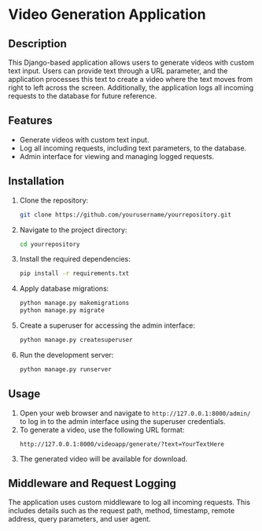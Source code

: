 # Video Generation Application

## Description

This Django-based application allows users to generate videos with custom text input. Users can provide text through a URL parameter, and the application processes this text to create a video where the text moves from right to left across the screen. Additionally, the application logs all incoming requests to the database for future reference.

## Features

- Generate videos with custom text input.
- Log all incoming requests, including text parameters, to the database.
- Admin interface for viewing and managing logged requests.

## Installation

1. Clone the repository:
    ```bash
    git clone https://github.com/yourusername/yourrepository.git
    ```
2. Navigate to the project directory:
    ```bash
    cd yourrepository
    ```
3. Install the required dependencies:
    ```bash
    pip install -r requirements.txt
    ```
4. Apply database migrations:
    ```bash
    python manage.py makemigrations
    python manage.py migrate
    ```
5. Create a superuser for accessing the admin interface:
    ```bash
    python manage.py createsuperuser
    ```
6. Run the development server:
    ```bash
    python manage.py runserver
    ```

## Usage

1. Open your web browser and navigate to `http://127.0.0.1:8000/admin/` to log in to the admin interface using the superuser credentials.
2. To generate a video, use the following URL format:
    ```
    http://127.0.0.1:8000/videoapp/generate/?text=YourTextHere
    ```
3. The generated video will be available for download.

## Middleware and Request Logging

The application uses custom middleware to log all incoming requests. This includes details such as the request path, method, timestamp, remote address, query parameters, and user agent.

